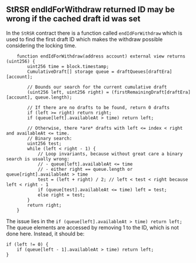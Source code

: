 ## StRSR endIdForWithdraw returned ID may be wrong if the cached draft id was set

In the `StRSR` contract there is a function called `endIdForWithdraw` which is used to find the first draft ID which makes the withdraw possible considering the locking time.

```solidity
    function endIdForWithdraw(address account) external view returns (uint256) {
        uint256 time = block.timestamp;
        CumulativeDraft[] storage queue = draftQueues[draftEra][account];

        // Bounds our search for the current cumulative draft
        (uint256 left, uint256 right) = (firstRemainingDraft[draftEra][account], queue.length);

        // If there are no drafts to be found, return 0 drafts
        if (left >= right) return right;
        if (queue[left].availableAt > time) return left;

        // Otherwise, there *are* drafts with left <= index < right and availableAt <= time.
        // Binary search:
        uint256 test;
        while (left < right - 1) {
            // Loop invariants, because without great care a binary search is usually wrong:
            // - queue[left].availableAt <= time
            // - either right == queue.length or queue[right].availableAt > time
            test = (left + right) / 2; // left < test < right because left < right - 1
            if (queue[test].availableAt <= time) left = test;
            else right = test;
        }
        return right;
    }
```

The issue lies in the `if (queue[left].availableAt > time) return left;`
The queue elements are accessed by removing 1 to the ID, which is not done here.
Instead, it should be:

```solidity
if (left != 0) {
	if (queue[left - 1].availableAt > time) return left;
}
```